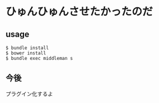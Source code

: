 ひゅんひゅんさせたかったのだ
========================

## usage

```
$ bundle install
$ bower install
$ bundle exec middleman s
```

## 今後

プラグイン化するよ